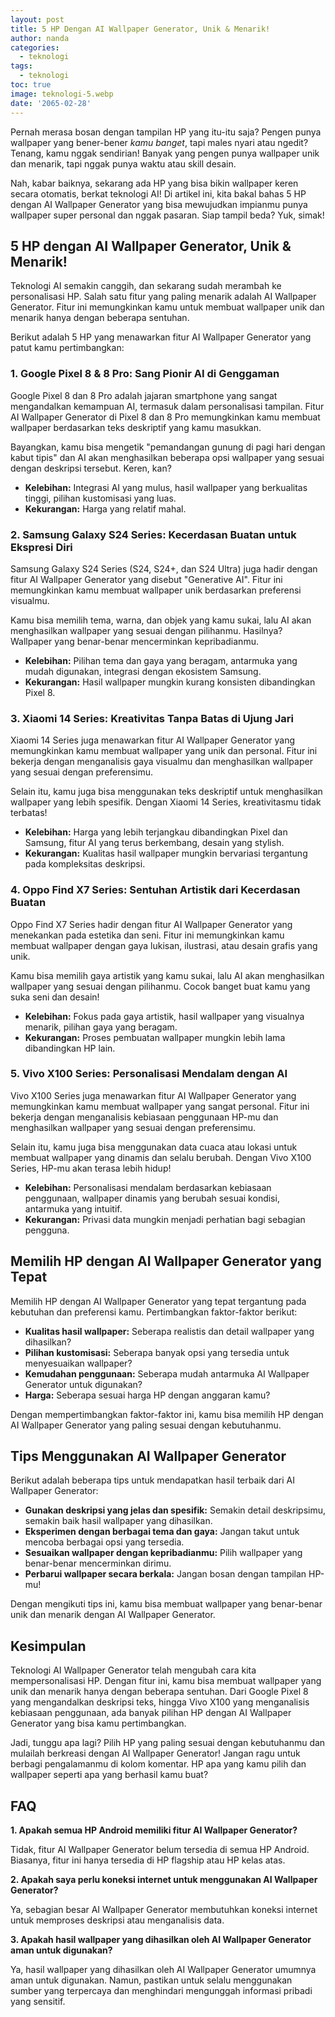 ```yaml
---
layout: post
title: 5 HP Dengan AI Wallpaper Generator, Unik & Menarik!
author: nanda
categories:
  - teknologi
tags:
  - teknologi
toc: true
image: teknologi-5.webp
date: '2065-02-28'
---
```



Pernah merasa bosan dengan tampilan HP yang itu-itu saja? Pengen punya wallpaper yang bener-bener _kamu banget_, tapi males nyari atau ngedit? Tenang, kamu nggak sendirian! Banyak yang pengen punya wallpaper unik dan menarik, tapi nggak punya waktu atau skill desain.

Nah, kabar baiknya, sekarang ada HP yang bisa bikin wallpaper keren secara otomatis, berkat teknologi AI! Di artikel ini, kita bakal bahas 5 HP dengan AI Wallpaper Generator yang bisa mewujudkan impianmu punya wallpaper super personal dan nggak pasaran. Siap tampil beda? Yuk, simak!

## 5 HP dengan AI Wallpaper Generator, Unik & Menarik!

Teknologi AI semakin canggih, dan sekarang sudah merambah ke personalisasi HP. Salah satu fitur yang paling menarik adalah AI Wallpaper Generator. Fitur ini memungkinkan kamu untuk membuat wallpaper unik dan menarik hanya dengan beberapa sentuhan.

Berikut adalah 5 HP yang menawarkan fitur AI Wallpaper Generator yang patut kamu pertimbangkan:

### 1\. Google Pixel 8 & 8 Pro: Sang Pionir AI di Genggaman

Google Pixel 8 dan 8 Pro adalah jajaran smartphone yang sangat mengandalkan kemampuan AI, termasuk dalam personalisasi tampilan. Fitur AI Wallpaper Generator di Pixel 8 dan 8 Pro memungkinkan kamu membuat wallpaper berdasarkan teks deskriptif yang kamu masukkan.

Bayangkan, kamu bisa mengetik "pemandangan gunung di pagi hari dengan kabut tipis" dan AI akan menghasilkan beberapa opsi wallpaper yang sesuai dengan deskripsi tersebut. Keren, kan?

- **Kelebihan:** Integrasi AI yang mulus, hasil wallpaper yang berkualitas tinggi, pilihan kustomisasi yang luas.
- **Kekurangan:** Harga yang relatif mahal.

### 2\. Samsung Galaxy S24 Series: Kecerdasan Buatan untuk Ekspresi Diri

Samsung Galaxy S24 Series (S24, S24+, dan S24 Ultra) juga hadir dengan fitur AI Wallpaper Generator yang disebut "Generative AI". Fitur ini memungkinkan kamu membuat wallpaper unik berdasarkan preferensi visualmu.

Kamu bisa memilih tema, warna, dan objek yang kamu sukai, lalu AI akan menghasilkan wallpaper yang sesuai dengan pilihanmu. Hasilnya? Wallpaper yang benar-benar mencerminkan kepribadianmu.

- **Kelebihan:** Pilihan tema dan gaya yang beragam, antarmuka yang mudah digunakan, integrasi dengan ekosistem Samsung.
- **Kekurangan:** Hasil wallpaper mungkin kurang konsisten dibandingkan Pixel 8.

### 3\. Xiaomi 14 Series: Kreativitas Tanpa Batas di Ujung Jari

Xiaomi 14 Series juga menawarkan fitur AI Wallpaper Generator yang memungkinkan kamu membuat wallpaper yang unik dan personal. Fitur ini bekerja dengan menganalisis gaya visualmu dan menghasilkan wallpaper yang sesuai dengan preferensimu.

Selain itu, kamu juga bisa menggunakan teks deskriptif untuk menghasilkan wallpaper yang lebih spesifik. Dengan Xiaomi 14 Series, kreativitasmu tidak terbatas!

- **Kelebihan:** Harga yang lebih terjangkau dibandingkan Pixel dan Samsung, fitur AI yang terus berkembang, desain yang stylish.
- **Kekurangan:** Kualitas hasil wallpaper mungkin bervariasi tergantung pada kompleksitas deskripsi.

### 4\. Oppo Find X7 Series: Sentuhan Artistik dari Kecerdasan Buatan

Oppo Find X7 Series hadir dengan fitur AI Wallpaper Generator yang menekankan pada estetika dan seni. Fitur ini memungkinkan kamu membuat wallpaper dengan gaya lukisan, ilustrasi, atau desain grafis yang unik.

Kamu bisa memilih gaya artistik yang kamu sukai, lalu AI akan menghasilkan wallpaper yang sesuai dengan pilihanmu. Cocok banget buat kamu yang suka seni dan desain!

- **Kelebihan:** Fokus pada gaya artistik, hasil wallpaper yang visualnya menarik, pilihan gaya yang beragam.
- **Kekurangan:** Proses pembuatan wallpaper mungkin lebih lama dibandingkan HP lain.

### 5\. Vivo X100 Series: Personalisasi Mendalam dengan AI

Vivo X100 Series juga menawarkan fitur AI Wallpaper Generator yang memungkinkan kamu membuat wallpaper yang sangat personal. Fitur ini bekerja dengan menganalisis kebiasaan penggunaan HP-mu dan menghasilkan wallpaper yang sesuai dengan preferensimu.

Selain itu, kamu juga bisa menggunakan data cuaca atau lokasi untuk membuat wallpaper yang dinamis dan selalu berubah. Dengan Vivo X100 Series, HP-mu akan terasa lebih hidup!

- **Kelebihan:** Personalisasi mendalam berdasarkan kebiasaan penggunaan, wallpaper dinamis yang berubah sesuai kondisi, antarmuka yang intuitif.
- **Kekurangan:** Privasi data mungkin menjadi perhatian bagi sebagian pengguna.

## Memilih HP dengan AI Wallpaper Generator yang Tepat

Memilih HP dengan AI Wallpaper Generator yang tepat tergantung pada kebutuhan dan preferensi kamu. Pertimbangkan faktor-faktor berikut:

- **Kualitas hasil wallpaper:** Seberapa realistis dan detail wallpaper yang dihasilkan?
- **Pilihan kustomisasi:** Seberapa banyak opsi yang tersedia untuk menyesuaikan wallpaper?
- **Kemudahan penggunaan:** Seberapa mudah antarmuka AI Wallpaper Generator untuk digunakan?
- **Harga:** Seberapa sesuai harga HP dengan anggaran kamu?

Dengan mempertimbangkan faktor-faktor ini, kamu bisa memilih HP dengan AI Wallpaper Generator yang paling sesuai dengan kebutuhanmu.

## Tips Menggunakan AI Wallpaper Generator

Berikut adalah beberapa tips untuk mendapatkan hasil terbaik dari AI Wallpaper Generator:

- **Gunakan deskripsi yang jelas dan spesifik:** Semakin detail deskripsimu, semakin baik hasil wallpaper yang dihasilkan.
- **Eksperimen dengan berbagai tema dan gaya:** Jangan takut untuk mencoba berbagai opsi yang tersedia.
- **Sesuaikan wallpaper dengan kepribadianmu:** Pilih wallpaper yang benar-benar mencerminkan dirimu.
- **Perbarui wallpaper secara berkala:** Jangan bosan dengan tampilan HP-mu!

Dengan mengikuti tips ini, kamu bisa membuat wallpaper yang benar-benar unik dan menarik dengan AI Wallpaper Generator.

## Kesimpulan

Teknologi AI Wallpaper Generator telah mengubah cara kita mempersonalisasi HP. Dengan fitur ini, kamu bisa membuat wallpaper yang unik dan menarik hanya dengan beberapa sentuhan. Dari Google Pixel 8 yang mengandalkan deskripsi teks, hingga Vivo X100 yang menganalisis kebiasaan penggunaan, ada banyak pilihan HP dengan AI Wallpaper Generator yang bisa kamu pertimbangkan.

Jadi, tunggu apa lagi? Pilih HP yang paling sesuai dengan kebutuhanmu dan mulailah berkreasi dengan AI Wallpaper Generator! Jangan ragu untuk berbagi pengalamanmu di kolom komentar. HP apa yang kamu pilih dan wallpaper seperti apa yang berhasil kamu buat?

## FAQ

**1\. Apakah semua HP Android memiliki fitur AI Wallpaper Generator?**

Tidak, fitur AI Wallpaper Generator belum tersedia di semua HP Android. Biasanya, fitur ini hanya tersedia di HP flagship atau HP kelas atas.

**2\. Apakah saya perlu koneksi internet untuk menggunakan AI Wallpaper Generator?**

Ya, sebagian besar AI Wallpaper Generator membutuhkan koneksi internet untuk memproses deskripsi atau menganalisis data.

**3\. Apakah hasil wallpaper yang dihasilkan oleh AI Wallpaper Generator aman untuk digunakan?**

Ya, hasil wallpaper yang dihasilkan oleh AI Wallpaper Generator umumnya aman untuk digunakan. Namun, pastikan untuk selalu menggunakan sumber yang terpercaya dan menghindari mengunggah informasi pribadi yang sensitif.
